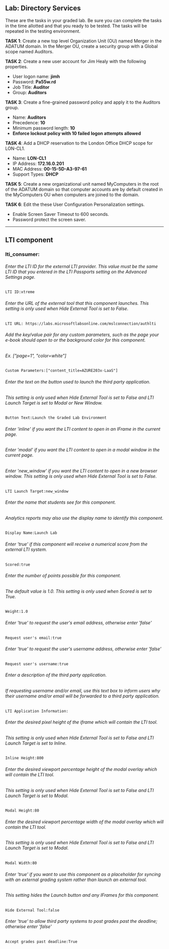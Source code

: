 <h2>Lab: Directory Services</h2>
<p>These are the tasks in your graded lab. Be sure you can complete the tasks in the time allotted and that you ready to be tested. The tasks will be repeated in the testing environment.</p>
<p><strong>TASK 1</strong>: Create a new top level Organization Unit (OU) named Merger in the <g>ADATUM</g> domain. In the Merger OU, create a security group with a Global scope named Auditors.</p>
<p><strong>TASK 2</strong>: Create a new user account for Jim Healy with the following properties.</p>
<ul>
<li>User logon name: <strong><g>jimh</g></strong></li>
<li>Password: <strong>Pa55w.rd</strong></li>
<li>Job Title: <strong>Auditor</strong></li>
<li>Group: <strong>Auditors</strong></li>
</ul>
<p><strong>TASK 3</strong>: Create a fine-grained password policy and apply it to the Auditors group.</p>
<ul>
<li>Name: <strong>Auditors</strong></li>
<li>Precedence: <strong>10</strong></li>
<li>Minimum password length: <strong>10</strong></li>
<li><strong>Enforce lockout policy with 10 failed logon attempts allowed</strong></li>
</ul>
<p><strong>TASK 4</strong>: Add a DHCP reservation to the London Office DHCP scope for LON-CL1.</p>
<ul>
<li>Name: <strong>LON-CL1</strong></li>
<li>IP Address: <strong>172.16.0.201</strong></li>
<li>MAC Address: <strong>00-15-5D-A3-97-61</strong></li>
<li>Support Types: <strong>DHCP</strong></li>
</ul>
<p><strong>TASK 5</strong>: Create a new organizational unit named MyComputers in the root of the <g>ADATUM</g> domain so that computer accounts are by default created in the MyComputers OU when computers are joined to the domain.</p>
<p><strong>TASK 6</strong>: Edit the <g>these User Configuration</g> Personalization settings.</p>
<ul>
<li>Enable Screen Saver Timeout to 600 seconds.</li>
<li>Password protect the screen saver.</li>
</ul>
<hr />
<h2>LTI component</h2>
<h3>lti_consumer:</h3>
<h6>Enter the LTI ID for the external LTI provider. This value must be the same LTI ID that you entered in the LTI Passports setting on the Advanced Settings page.</h6>
<pre><code>LTI ID:xtreme
</code></pre>
<h6>Enter the URL of the external tool that this component launches. This setting is only used when Hide External Tool is set to False.</h6>
<pre><code>LTI URL: https://labs.microsoftlabsonline.com/mslconnection/authlti 
</code></pre>
<h6>Add the key/value pair for any custom parameters, such as the page your e-book should open to or the background color for this component.</h6>
<h6>Ex. [&quot;page=1&quot;, &quot;color=white&quot;]</h6>
<pre><code>Custom Parameters:[&quot;content_title=AZURE203x-LaaS&quot;]
</code></pre>
<h6>Enter the text on the button used to launch the third party application.</h6>
<h6>This setting is only used when Hide External Tool is set to False and LTI Launch Target is set to Modal or New Window.</h6>
<pre><code>Button Text:Launch the Graded Lab Environment
</code></pre>
<h6>Enter 'inline' if you want the LTI content to open in an IFrame in the current page.</h6>
<h6>Enter 'modal' if you want the LTI content to open in a modal window in the current page.</h6>
<h6>Enter 'new_window' if you want the LTI content to open in a new browser window. This setting is only used when Hide External Tool is set to False. </h6>
<pre><code>LTI Launch Target:new_window 
</code></pre>
<h6>Enter the name that students see for this component.</h6>
<h6>Analytics reports may also use the display name to identify this component.</h6>
<pre><code>Display Name:Launch Lab 
</code></pre>
<h6>Enter 'true' if this component will receive a numerical score from the external LTI system.</h6>
<pre><code>Scored:true 
</code></pre>
<h6>Enter the number of points possible for this component.</h6>
<h6>The default value is 1.0. This setting is only used when Scored is set to True.</h6>
<pre><code>Weight:1.0 
</code></pre>
<h6>Enter 'true' to request the user's email address, otherwise enter 'false'</h6>
<pre><code>Request user's email:true 
</code></pre>
<h6>Enter 'true' to request the user's username address, otherwise enter 'false'</h6>
<pre><code>Request user's username:true 
</code></pre>
<h6>Enter a description of the third party application.</h6>
<h6>If requesting username and/or email, use this text box to inform users why their username and/or email will be forwarded to a third party application.</h6>
<pre><code>LTI Application Information:
</code></pre>
<h6>Enter the desired pixel height of the iframe which will contain the LTI tool.</h6>
<h6>This setting is only used when Hide External Tool is set to False and LTI Launch Target is set to Inline.</h6>
<pre><code>Inline Height:800
</code></pre>
<h6>Enter the desired viewport percentage height of the modal overlay which will contain the LTI tool.</h6>
<h6>This setting is only used when Hide External Tool is set to False and LTI Launch Target is set to Modal.</h6>
<pre><code>Modal Height:80
</code></pre>
<h6>Enter the desired viewport percentage width of the modal overlay which will contain the LTI tool.</h6>
<h6>This setting is only used when Hide External Tool is set to False and LTI Launch Target is set to Modal.</h6>
<pre><code>Modal Width:80
</code></pre>
<h6>Enter 'true' if you want to use this component as a placeholder for syncing with an external grading system rather than launch an external tool.</h6>
<h6>This setting hides the Launch button and any IFrames for this component.</h6>
<pre><code>Hide External Tool:false
</code></pre>
<h6>Enter 'true' to allow third party systems to post grades past the deadline; otherwise enter 'false'</h6>
<pre><code>Accept grades past deadline:True
</code></pre>
